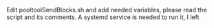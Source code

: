Edit pooltoolSendBlocks.sh and add needed variables, please read the script and its comments.
A systemd service is needed to run it, I left

